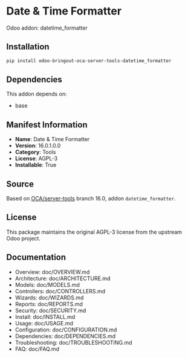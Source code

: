 # Date & Time Formatter

Odoo addon: datetime_formatter

## Installation

```bash
pip install odoo-bringout-oca-server-tools-datetime_formatter
```

## Dependencies

This addon depends on:
- base

## Manifest Information

- **Name**: Date & Time Formatter
- **Version**: 16.0.1.0.0
- **Category**: Tools
- **License**: AGPL-3
- **Installable**: True

## Source

Based on [OCA/server-tools](https://github.com/OCA/server-tools) branch 16.0, addon `datetime_formatter`.

## License

This package maintains the original AGPL-3 license from the upstream Odoo project.

## Documentation

- Overview: doc/OVERVIEW.md
- Architecture: doc/ARCHITECTURE.md
- Models: doc/MODELS.md
- Controllers: doc/CONTROLLERS.md
- Wizards: doc/WIZARDS.md
- Reports: doc/REPORTS.md
- Security: doc/SECURITY.md
- Install: doc/INSTALL.md
- Usage: doc/USAGE.md
- Configuration: doc/CONFIGURATION.md
- Dependencies: doc/DEPENDENCIES.md
- Troubleshooting: doc/TROUBLESHOOTING.md
- FAQ: doc/FAQ.md
